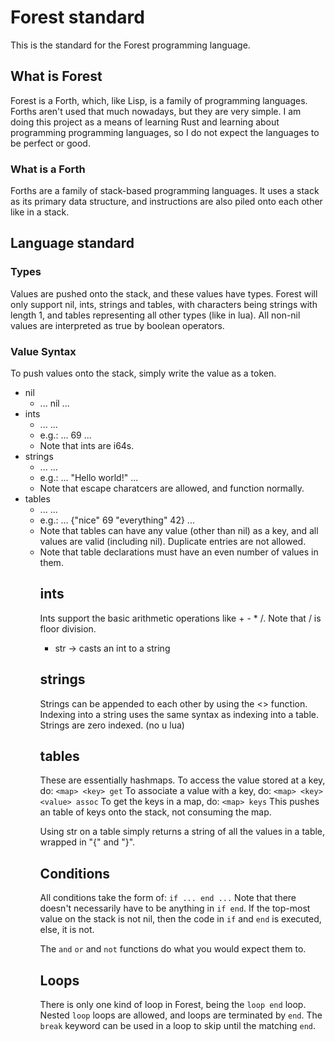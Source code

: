 # Forest standard

This is the standard for the Forest programming language.

## What is Forest

Forest is a Forth, which, like Lisp, is a family of programming languages.
Forths aren't used that much nowadays, but they are very simple.
I am doing this project as a means of learning Rust and learning about
programming programming languages, so I do not expect the languages to be
perfect or good.

### What is a Forth

Forths are a family of stack-based programming languages.
It uses a stack as its primary data structure, and instructions are also
piled onto each other like in a stack.

## Language standard

### Types

Values are pushed onto the stack, and these values have types.
Forest will only support nil, ints, strings and tables, with characters
being strings with length 1, and tables representing all other types (like in
lua).
All non-nil values are interpreted as true by boolean operators.

### Value Syntax

To push values onto the stack, simply write the value as a token.

- nil
  - ... nil ...
- ints
  - ... <int> ...
  - e.g.: ... 69 ...
  - Note that ints are i64s.
- strings
  - ... <string> ...
  - e.g.: ... "Hello world!" ...
  - Note that escape charatcers are allowed, and function normally.
- tables
  - ... <table> ...
  - e.g.: ... {"nice" 69 "everything" 42} ...
  - Note that tables can have any value (other than nil) as a key,
    and all values are valid (including nil).
    Duplicate entries are not allowed.
  - Note that table declarations must have an even number of values in them.

## ints

Ints support the basic arithmetic operations like + - * /.
Note that / is floor division.
- str -> casts an int to a string

## strings

Strings can be appended to each other by using the <> function.
Indexing into a string uses the same syntax as indexing into a table.
Strings are zero indexed. (no u lua)

## tables

These are essentially hashmaps.
To access the value stored at a key, do:
`<map> <key> get`
To associate a value with a key, do:
`<map> <key> <value> assoc`
To get the keys in a map, do:
`<map> keys`
This pushes an table of keys onto the stack, not consuming the map.

Using str on a table simply returns a string of all the values in a table,
wrapped in "{" and "}".

## Conditions
All conditions take the form of:
`if ... end ...`
Note that there doesn't necessarily have to be anything in `if end`.
If the top-most value on the stack is not nil, then the code in `if` and `end`
is executed, else, it is not.

The `and` `or` and `not` functions do what you would expect them to.

## Loops
There is only one kind of loop in Forest, being the `loop end` loop.
Nested `loop` loops are allowed, and loops are terminated by `end`.
The `break` keyword can be used in a loop to skip until the matching `end`.


